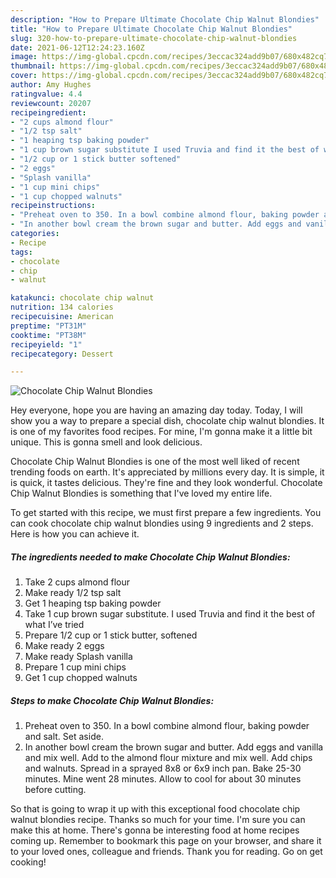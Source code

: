 ```yaml
---
description: "How to Prepare Ultimate Chocolate Chip Walnut Blondies"
title: "How to Prepare Ultimate Chocolate Chip Walnut Blondies"
slug: 320-how-to-prepare-ultimate-chocolate-chip-walnut-blondies
date: 2021-06-12T12:24:23.160Z
image: https://img-global.cpcdn.com/recipes/3eccac324add9b07/680x482cq70/chocolate-chip-walnut-blondies-recipe-main-photo.jpg
thumbnail: https://img-global.cpcdn.com/recipes/3eccac324add9b07/680x482cq70/chocolate-chip-walnut-blondies-recipe-main-photo.jpg
cover: https://img-global.cpcdn.com/recipes/3eccac324add9b07/680x482cq70/chocolate-chip-walnut-blondies-recipe-main-photo.jpg
author: Amy Hughes
ratingvalue: 4.4
reviewcount: 20207
recipeingredient:
- "2 cups almond flour"
- "1/2 tsp salt"
- "1 heaping tsp baking powder"
- "1 cup brown sugar substitute I used Truvia and find it the best of what Ive tried"
- "1/2 cup or 1 stick butter softened"
- "2 eggs"
- "Splash vanilla"
- "1 cup mini chips"
- "1 cup chopped walnuts"
recipeinstructions:
- "Preheat oven to 350. In a bowl combine almond flour, baking powder and salt. Set aside."
- "In another bowl cream the brown sugar and butter. Add eggs and vanilla and mix well. Add to the almond flour mixture and mix well. Add chips and walnuts. Spread in a sprayed 8x8 or 6x9 inch pan. Bake 25-30 minutes. Mine went 28 minutes. Allow to cool for about 30 minutes before cutting."
categories:
- Recipe
tags:
- chocolate
- chip
- walnut

katakunci: chocolate chip walnut 
nutrition: 134 calories
recipecuisine: American
preptime: "PT31M"
cooktime: "PT38M"
recipeyield: "1"
recipecategory: Dessert

---
```



![Chocolate Chip Walnut Blondies](https://img-global.cpcdn.com/recipes/3eccac324add9b07/680x482cq70/chocolate-chip-walnut-blondies-recipe-main-photo.jpg)

Hey everyone, hope you are having an amazing day today. Today, I will show you a way to prepare a special dish, chocolate chip walnut blondies. It is one of my favorites food recipes. For mine, I'm gonna make it a little bit unique. This is gonna smell and look delicious.



Chocolate Chip Walnut Blondies is one of the most well liked of recent trending foods on earth. It's appreciated by millions every day. It is simple, it is quick, it tastes delicious. They're fine and they look wonderful. Chocolate Chip Walnut Blondies is something that I've loved my entire life.


To get started with this recipe, we must first prepare a few ingredients. You can cook chocolate chip walnut blondies using 9 ingredients and 2 steps. Here is how you can achieve it.

<!--inarticleads1-->

##### The ingredients needed to make Chocolate Chip Walnut Blondies:

1. Take 2 cups almond flour
1. Make ready 1/2 tsp salt
1. Get 1 heaping tsp baking powder
1. Take 1 cup brown sugar substitute. I used Truvia and find it the best of what I’ve tried
1. Prepare 1/2 cup or 1 stick butter, softened
1. Make ready 2 eggs
1. Make ready Splash vanilla
1. Prepare 1 cup mini chips
1. Get 1 cup chopped walnuts




<!--inarticleads2-->

##### Steps to make Chocolate Chip Walnut Blondies:

1. Preheat oven to 350. In a bowl combine almond flour, baking powder and salt. Set aside.
1. In another bowl cream the brown sugar and butter. Add eggs and vanilla and mix well. Add to the almond flour mixture and mix well. Add chips and walnuts. Spread in a sprayed 8x8 or 6x9 inch pan. Bake 25-30 minutes. Mine went 28 minutes. Allow to cool for about 30 minutes before cutting.




So that is going to wrap it up with this exceptional food chocolate chip walnut blondies recipe. Thanks so much for your time. I'm sure you can make this at home. There's gonna be interesting food at home recipes coming up. Remember to bookmark this page on your browser, and share it to your loved ones, colleague and friends. Thank you for reading. Go on get cooking!
